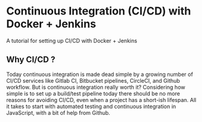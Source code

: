 # Continuous Integration (CI/CD) with Docker + Jenkins
A tutorial for setting up CI/CD  with Docker + Jenkins


## Why CI/CD ?
Today continuous integration is made dead simple by a growing number of CI/CD services like Gitlab CI, Bitbucket pipelines, CircleCI, and Github workflow.
But is continuous integration really worth it? Considering how simple is to set up a build/test pipeline today there should be no more reasons for avoiding CI/CD, even when a project has a short-ish lifespan.
All it takes to start with automated testing and continuous integration in JavaScript, with a bit of help from Github.
